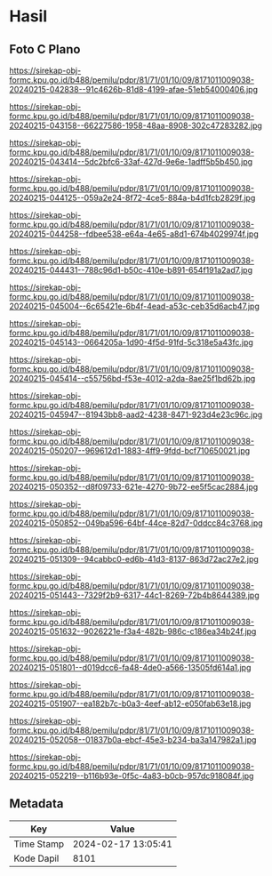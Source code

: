 # Hasil

## Foto C Plano

https://sirekap-obj-formc.kpu.go.id/b488/pemilu/pdpr/81/71/01/10/09/8171011009038-20240215-042838--91c4626b-81d8-4199-afae-51eb54000406.jpg

https://sirekap-obj-formc.kpu.go.id/b488/pemilu/pdpr/81/71/01/10/09/8171011009038-20240215-043158--66227586-1958-48aa-8908-302c47283282.jpg

https://sirekap-obj-formc.kpu.go.id/b488/pemilu/pdpr/81/71/01/10/09/8171011009038-20240215-043414--5dc2bfc6-33af-427d-9e6e-1adff5b5b450.jpg

https://sirekap-obj-formc.kpu.go.id/b488/pemilu/pdpr/81/71/01/10/09/8171011009038-20240215-044125--059a2e24-8f72-4ce5-884a-b4d1fcb2829f.jpg

https://sirekap-obj-formc.kpu.go.id/b488/pemilu/pdpr/81/71/01/10/09/8171011009038-20240215-044258--fdbee538-e64a-4e65-a8d1-674b4029974f.jpg

https://sirekap-obj-formc.kpu.go.id/b488/pemilu/pdpr/81/71/01/10/09/8171011009038-20240215-044431--788c96d1-b50c-410e-b891-654f191a2ad7.jpg

https://sirekap-obj-formc.kpu.go.id/b488/pemilu/pdpr/81/71/01/10/09/8171011009038-20240215-045004--6c65421e-6b4f-4ead-a53c-ceb35d6acb47.jpg

https://sirekap-obj-formc.kpu.go.id/b488/pemilu/pdpr/81/71/01/10/09/8171011009038-20240215-045143--0664205a-1d90-4f5d-91fd-5c318e5a43fc.jpg

https://sirekap-obj-formc.kpu.go.id/b488/pemilu/pdpr/81/71/01/10/09/8171011009038-20240215-045414--c55756bd-f53e-4012-a2da-8ae25f1bd62b.jpg

https://sirekap-obj-formc.kpu.go.id/b488/pemilu/pdpr/81/71/01/10/09/8171011009038-20240215-045947--81943bb8-aad2-4238-8471-923d4e23c96c.jpg

https://sirekap-obj-formc.kpu.go.id/b488/pemilu/pdpr/81/71/01/10/09/8171011009038-20240215-050207--969612d1-1883-4ff9-9fdd-bcf710650021.jpg

https://sirekap-obj-formc.kpu.go.id/b488/pemilu/pdpr/81/71/01/10/09/8171011009038-20240215-050352--d8f09733-621e-4270-9b72-ee5f5cac2884.jpg

https://sirekap-obj-formc.kpu.go.id/b488/pemilu/pdpr/81/71/01/10/09/8171011009038-20240215-050852--049ba596-64bf-44ce-82d7-0ddcc84c3768.jpg

https://sirekap-obj-formc.kpu.go.id/b488/pemilu/pdpr/81/71/01/10/09/8171011009038-20240215-051309--94cabbc0-ed6b-41d3-8137-863d72ac27e2.jpg

https://sirekap-obj-formc.kpu.go.id/b488/pemilu/pdpr/81/71/01/10/09/8171011009038-20240215-051443--7329f2b9-6317-44c1-8269-72b4b8644389.jpg

https://sirekap-obj-formc.kpu.go.id/b488/pemilu/pdpr/81/71/01/10/09/8171011009038-20240215-051632--9026221e-f3a4-482b-986c-c186ea34b24f.jpg

https://sirekap-obj-formc.kpu.go.id/b488/pemilu/pdpr/81/71/01/10/09/8171011009038-20240215-051801--d019dcc6-fa48-4de0-a566-13505fd614a1.jpg

https://sirekap-obj-formc.kpu.go.id/b488/pemilu/pdpr/81/71/01/10/09/8171011009038-20240215-051907--ea182b7c-b0a3-4eef-ab12-e050fab63e18.jpg

https://sirekap-obj-formc.kpu.go.id/b488/pemilu/pdpr/81/71/01/10/09/8171011009038-20240215-052058--01837b0a-ebcf-45e3-b234-ba3a147982a1.jpg

https://sirekap-obj-formc.kpu.go.id/b488/pemilu/pdpr/81/71/01/10/09/8171011009038-20240215-052219--b116b93e-0f5c-4a83-b0cb-957dc918084f.jpg


## Metadata

| Key        | Value               |
| ---------- | ------------------- |
| Time Stamp | 2024-02-17 13:05:41 |
| Kode Dapil | 8101                |



